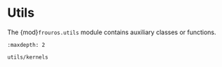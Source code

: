 # Utils

The {mod}`frouros.utils` module contains auxiliary classes or functions.

```{toctree}
:maxdepth: 2

utils/kernels
```
